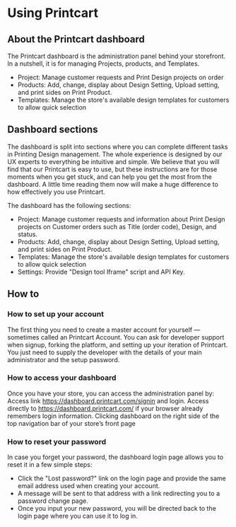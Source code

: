 # Using Printcart

## About the Printcart dashboard

The Printcart dashboard is the administration panel behind your storefront. In a nutshell, it is for managing Projects, products, and Templates.

- Project: Manage customer requests and Print Design projects on order
- Products: Add, change, display about Design Setting, Upload setting, and print sides on Print Product.
- Templates: Manage the store's available design templates for customers to allow quick selection

## Dashboard sections
The dashboard is split into sections where you can complete different tasks in Printing Design management. The whole experience is designed by our UX experts to everything be intuitive and simple. We believe that you will find that our Printcart is easy to use, but these instructions are for those moments when you get stuck, and can help you get the most from the dashboard. A little time reading them now will make a huge difference to how effectively you use Printcart.

The dashboard has the following sections:

- Project: Manage customer requests and information about Print Design projects on Customer orders such as Title (order code), Design, and status.
- Products: Add, change, display about Design Setting, Upload setting, and print sides on Print Product.
- Templates: Manage the store's available design templates for customers to allow quick selection
- Settings: Provide "Design tool Iframe" script and API Key.

## How to

### How to set up your account
The first thing you need to create a master account for yourself — sometimes called an Printcart Account. You can ask for developer support when signup, forking the platform, and setting up your iteration of Printcart. You just need to supply the developer with the details of your main administrator and the setup password.

### How to access your dashboard
Once you have your store, you can access the administration panel by:
Access link https://dashboard.printcart.com/signin and login.
Access directly to https://dashboard.printcart.com/ if your browser already remembers login information.
Clicking dashboard on the right side of the top navigation bar of your store’s front page


### How to reset your password
In case you forget your password, the dashboard login page allows you to reset it in a few simple steps:

- Click the "Lost password?" link on the login page and provide the same email address used when creating your account.
- A message will be sent to that address with a link redirecting you to a password change page.
- Once you input your new password, you will be directed back to the login page where you can use it to log in.